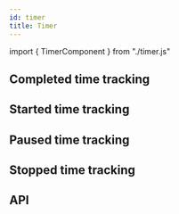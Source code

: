 ```yaml
---
id: timer
title: Timer
---
```


import { TimerComponent } from "./timer.js"

## Completed time tracking

<TimerComponent taskstatus="completed" />

## Started time tracking

<TimerComponent taskstatus="started" />

## Paused time tracking

<TimerComponent taskstatus="paused" />

## Stopped time tracking

<TimerComponent taskstatus="stopped" />

## API


<TimerComponent type="APItimer"  />